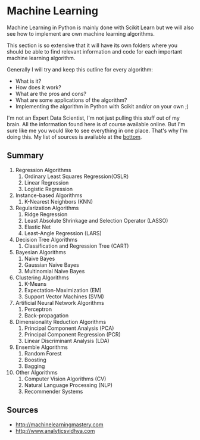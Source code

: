 # Machine Learning

Machine Learning in Python is mainly done with Scikit Learn but we will also see how to implement are own machine learning algorithms. 

This section is so extensive that it will have its own folders where you should be able to find relevant information and code for each important machine learning algorithm. 

Generally I will try and keep this outline for every algorithm: 

* What is it?
* How does it work?
* What are the pros and cons?
* What are some applications of the algorithm?
* Implementing the algorithm in Python with Scikit and/or on your own ;) 

I'm not an Expert Data Scientist, I'm not just pulling this stuff out of my brain. All the information found here is of course available online. But I'm sure like me you would like to see everything in one place. That's why I'm doing this. My list of sources is available at the [bottom](#sources).

<a id="summary"></a>
## Summary
1. Regression Algorithms
    1. Ordinary Least Squares Regression(OSLR)
    2. Linear Regression
    3. Logistic Regression
2. Instance-based Algorithms
    1. K-Nearest Neighbors (KNN)
3. Regularization Algorithms
    1. Ridge Regression
    2. Least Absolute Shrinkage and Selection Operator (LASSO)
    3. Elastic Net
    4. Least-Angle Regression (LARS)
4. Decision Tree Algorithms
    1. Classification and Regression Tree (CART)
5. Bayesian Algorithms
    1. Naive Bayes
    2. Gaussian Naive Bayes
    3. Multinomial Naive Bayes
6. Clustering Algorithms
    1. K-Means
    2. Expectation-Maximization (EM)
    3. Support Vector Machines (SVM)
7. Artificial Neural Network Algorithms
    1. Perceptron
    2. Back-propagation
8. Dimensionality Reduction Algorithms
    1. Principal Component Analysis (PCA)
    2. Principal Component Regression (PCR)
    3. Linear Discriminant Analysis (LDA)
9. Ensemble Algorithms
    1. Random Forest
    2. Boosting
    3. Bagging
10. Other Algorithms
    1. Computer Vision Algorithms (CV)
    2. Natural Language Processing (NLP)
    3. Recommender Systems

<a id="sources"></a>
## Sources
* <http://machinelearningmastery.com> 
* <http://www.analyticsvidhya.com>
